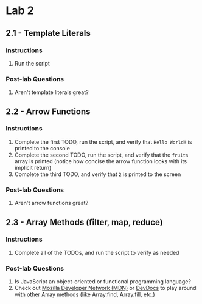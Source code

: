 # Lab 2

## 2.1 - Template Literals

### Instructions

1. Run the script

### Post-lab Questions

1. Aren't template literals great?

## 2.2 - Arrow Functions

### Instructions

1. Complete the first TODO, run the script, and verify that `Hello World!` is printed to the console
2. Complete the second TODO, run the script, and verify that the `fruits` array is printed (notice how concise the arrow function looks with its implicit return)
3. Complete the third TODO, and verify that `2` is printed to the screen

### Post-lab Questions

1. Aren't arrow functions great?

## 2.3 - Array Methods (filter, map, reduce)

### Instructions

1. Complete all of the TODOs, and run the script to verify as needed

### Post-lab Questions

1. Is JavaScript an object-oriented or functional programming language?
2. Check out [Mozilla Developer Network (MDN)](https://developer.mozilla.org/en-US/docs/Web/JavaScript/Reference/Global_Objects/Array) or [DevDocs](http://devdocs.io/) to play around with other Array methods (like Array.find, Array.fill, etc.)
